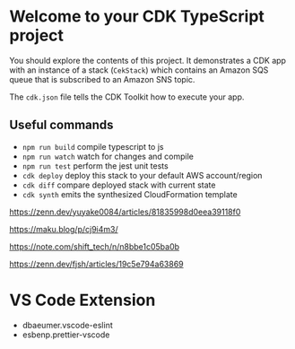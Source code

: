 # Welcome to your CDK TypeScript project

You should explore the contents of this project. It demonstrates a CDK app with an instance of a stack (`CekStack`)
which contains an Amazon SQS queue that is subscribed to an Amazon SNS topic.

The `cdk.json` file tells the CDK Toolkit how to execute your app.

## Useful commands

- `npm run build` compile typescript to js
- `npm run watch` watch for changes and compile
- `npm run test` perform the jest unit tests
- `cdk deploy` deploy this stack to your default AWS account/region
- `cdk diff` compare deployed stack with current state
- `cdk synth` emits the synthesized CloudFormation template

https://zenn.dev/yuyake0084/articles/81835998d0eea39118f0

https://maku.blog/p/cj9i4m3/

https://note.com/shift_tech/n/n8bbe1c05ba0b

https://zenn.dev/fjsh/articles/19c5e794a63869

# VS Code Extension

- dbaeumer.vscode-eslint
- esbenp.prettier-vscode
